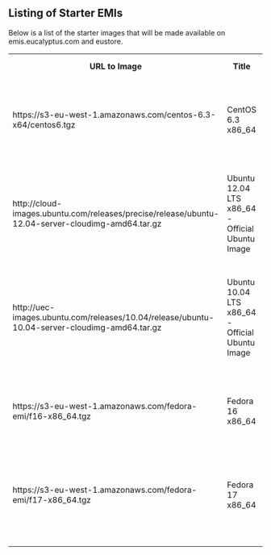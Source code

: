 ## Listing of Starter EMIs

Below is a list of the starter images that will be made available on emis.eucalyptus.com and eustore. 

<table>
    <tr>
       <th>URL to Image</th>
       <th>Title</th>
       <th>Owner</th>
       <th>Latest test</th>
       <th>Notes</th>
    </tr>
    <tr>
       <td>https://s3-eu-west-1.amazonaws.com/centos-6.3-x64/centos6.tgz</td>
       <td>CentOS 6.3 x86_64</td>
       <td>Olivier Renault - olivier.renault@eucalyptus.com</td>
       <td>None</td>
       <td>SELinux / iptables disabled. Root disk of 4.5G. Root user enable. It works w/ kexec kernel ( default kernel is provided as part of tar ).</td>
    </tr>
    <tr>
       <td>http://cloud-images.ubuntu.com/releases/precise/release/ubuntu-12.04-server-cloudimg-amd64.tar.gz</td>
       <td>Ubuntu 12.04 LTS x86_64 - Official Ubuntu Image</td>
       <td>Tom Ellis - tom.ellis@eucalyptus.com</td>
       <td>None</td>
       <td>Latest official Ubuntu image from cloud-images.ubuntu.com (if we use this link, it'll always pull the latest version of the image as they get updated frequently)</td>
    </tr>
    <tr>
       <td>http://uec-images.ubuntu.com/releases/10.04/release/ubuntu-10.04-server-cloudimg-amd64.tar.gz</td>
       <td>Ubuntu 10.04 LTS x86_64 - Official Ubuntu Image</td>
       <td>Tom Ellis - tom.ellis@eucalyptus.com</td>
       <td>None</td>
       <td>Latest official Ubuntu image from cloud-images.ubuntu.com (if we use this link, it'll always pull the latest version of the image as they get updated frequently)</td>
    </tr>
    </tr>
    <tr>
       <td>https://s3-eu-west-1.amazonaws.com/fedora-emi/f16-x86_64.tgz</td>
       <td>Fedora 16 x86_64</td>
       <td>Olivier Renault - olivier.renault@eucalyptus.com</td>
       <td>None</td>
       <td>SELinux / iptables disabled. Root disk of 4.5G. Root user enabled. It works w/ kexec kernel ( default kernel is provided as part of tar )</td>
    </tr>
    <tr>
       <td>https://s3-eu-west-1.amazonaws.com/fedora-emi/f17-x86_64.tgz</td>
       <td>Fedora 17 x86_64</td>
       <td>Olivier Renault - olivier.renault@eucalyptus.com</td>
       <td>None</td>
       <td>SELinux / iptables disabled. Root disk of 4.5G. Root user enabled. It works w/ kexec kernel ( default kernel is provided as part of tar )</td>
    </tr>
    <tr>
       <td></td>
       <td></td>
       <td></td>
       <td></td>
       <td></td>
    </tr>
    <tr>
       <td></td>
       <td></td>
       <td></td>
       <td></td>
       <td></td>
    </tr>
    <tr>
       <td></td>
       <td></td>
       <td></td>
       <td></td>
       <td></td>
    </tr>
</table>